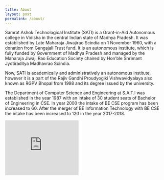 ```yaml
---
title: About
layout: post
permalink: /about/
---
```


Samrat Ashok Technological Institute (SATI) is a Grant-in-Aid Autonomous college in Vidisha in the central Indian state of Madhya Pradesh. It was established by Late Maharaja Jiwajirao Scindia on 1 November 1960, with a donation from Gangajali Trust fund. It is an autonomous institute, which is fully funded by Government of Madhya Pradesh and managed by the Maharaja Jiwaji Rao Education Society chaired by Hon'ble Shrimant Jyotiraditya Madhavrao Scindia.

Now, SATI is academically and administratively an autonomous institute, however it is a part of the Rajiv Gandhi Proudyogiki Vishwavidyalaya also known as RGPV Bhopal from 1998 and its degree issued by the university. 

The Department of Computer Science and Engineering at S.A.T.I was established in the year 1987 with an intake of 30 student seats of Bachelor of Engineering in CSE. In year 2000 the intake of BE CSE program has been increased to 60. After the merger of BE Information Technology with BE CSE the intake has been increased to 120 in the year 2017-2018.  

<iframe width="240" height="180" src="https://www.youtube.com/embed/uKa9lktlF-o" frameborder="0" allow="accelerometer; autoplay; encrypted-media; gyroscope; picture-in-picture"</iframe>

